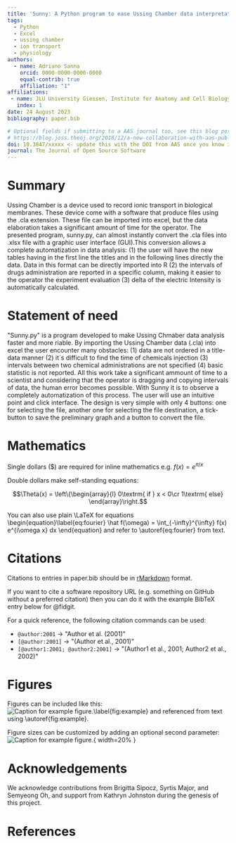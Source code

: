 ```yaml
---
title: 'Sunny: A Python program to ease Ussing Chamber data interpretation'
tags:
  - Python
  - Excel
  - ussing chamber
  - ion transport
  - physiology
authors:
  - name: Adriano Sanna
    orcid: 0000-0000-0000-0000
    equal-contrib: true
    affiliation: "1"
affiliations:
 - name: JLU University Giessen, Institute for Anatomy and Cell Biology, Germany
   index: 1
date: 24 August 2023
bibliography: paper.bib

# Optional fields if submitting to a AAS journal too, see this blog post:
# https://blog.joss.theoj.org/2018/12/a-new-collaboration-with-aas-publishing
doi: 10.3847/xxxxx <- update this with the DOI from AAS once you know it.
journal: The Journal of Open Source Software 
---
```


# Summary

Ussing Chamber is a device used to record ionic transport in biological membranes. 
These device come with a software that produce files using the .cla extension. 
These file can be imported into excel, but the data elaboration takes a 
significant amount of time for the operator. The presented program, sunny.py, 
can almost instantly convert the .cla files into .xlsx file with a graphic 
user interface (GUI).This conversion allows a complete automatization in data 
analysis: (1) the user will have the new tables having in the first line 
the titles and in the following lines directly the data. Data in this format 
can be directly imported into R (2) the intervals of drugs administration are 
reported in a specific column, making it easier to the operator the experiment 
evaluation (3) delta of the electric Intensity is automatically calculated.


# Statement of need

"Sunny.py" is a program developed to make Ussing Chmaber data analysis faster
and more riable. By importing the Ussing Chamber data (.cla) into excel the 
user encounter many obstacles: (1) data are not ordered in a title-data manner
(2) it´s difficult to find the time of chemicals injection (3) intervals
between two chemical administrations are not specified (4) basic statistic
is not reported. All this work take a significant ammount of time to a 
scientist and considering that the operator is dragging and copying intervals of data, the human
error becomes possible. With Sunny it is to observe a completely automatization of
this process. The user will use an intuitive point and click interface. The 
design is very simple with only 4 buttons: one for selecting the file,
another one for selecting the file destination, a tick-button to save 
the preliminary graph and a button to convert the file. 


# Mathematics

Single dollars ($) are required for inline mathematics e.g. $f(x) = e^{\pi/x}$

Double dollars make self-standing equations:

$$\Theta(x) = \left\{\begin{array}{l}
0\textrm{ if } x < 0\cr
1\textrm{ else}
\end{array}\right.$$

You can also use plain \LaTeX for equations
\begin{equation}\label{eq:fourier}
\hat f(\omega) = \int_{-\infty}^{\infty} f(x) e^{i\omega x} dx
\end{equation}
and refer to \autoref{eq:fourier} from text.

# Citations

Citations to entries in paper.bib should be in
[rMarkdown](http://rmarkdown.rstudio.com/authoring_bibliographies_and_citations.html)
format.

If you want to cite a software repository URL (e.g. something on GitHub without a preferred
citation) then you can do it with the example BibTeX entry below for @fidgit.

For a quick reference, the following citation commands can be used:
- `@author:2001`  ->  "Author et al. (2001)"
- `[@author:2001]` -> "(Author et al., 2001)"
- `[@author1:2001; @author2:2001]` -> "(Author1 et al., 2001; Author2 et al., 2002)"

# Figures

Figures can be included like this:
![Caption for example figure.\label{fig:example}](figure.png)
and referenced from text using \autoref{fig:example}.

Figure sizes can be customized by adding an optional second parameter:
![Caption for example figure.](figure.png){ width=20% }

# Acknowledgements

We acknowledge contributions from Brigitta Sipocz, Syrtis Major, and Semyeong
Oh, and support from Kathryn Johnston during the genesis of this project.

# References